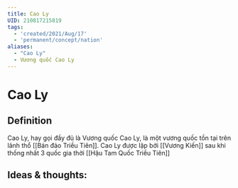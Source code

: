 ```yaml
---
title: Cao Ly
UID: 210817215819
tags:
  - 'created/2021/Aug/17'
  - 'permanent/concept/nation'
aliases: 
  - "Cao Ly"
  - Vương quốc Cao Ly
---
```

# Cao Ly

## Definition
Cao Ly, hay gọi đầy đủ là Vương quốc Cao Ly, là một vương quốc tồn tại trên lãnh thổ [[Bán đảo Triều Tiên]].
Cao Ly được lập bởi [[Vương Kiến]] sau khi thống nhất 3 quốc gia thời [[Hậu Tam Quốc Triều Tiên]]


## Ideas & thoughts:
